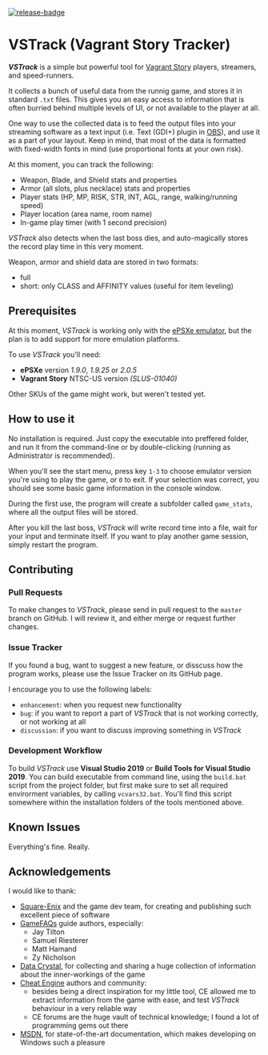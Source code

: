 [![release-badge]][latest-release]

[release-badge]: https://img.shields.io/github/v/release/Rosto75/vstrack?include_prereleases
[latest-release]: https://github.com/Rosto75/vstrack/releases/latest

# VSTrack (Vagrant Story Tracker)
[about-vstrack]: #about-vstrack

***VSTrack*** is a simple but powerful tool for [Vagrant Story][vagrant-game] players, streamers, and speed-runners. 


It collects a bunch of useful data from the runnig game, and stores it in standard `.txt` files. This gives you an easy access to information that is often burried behind multiple levels of UI, or not available to the player at all.

One way to use the collected data is to feed the output files into your streaming software as a text input (i.e. Text (GDI+) plugin in [OBS][obs]), and use it as a part of your layout. Keep in mind, that most of the data is formatted with fixed-width fonts in mind (use proportional fonts at your own risk).

At this moment, you can track the following:
* Weapon, Blade, and Shield stats and properties
* Armor (all slots, plus necklace) stats and properties
* Player stats (HP, MP, RISK, STR, INT, AGL, range, walking/running speed)
* Player location (area name, room name)
* In-game play timer (with 1 second precision)

*VSTrack* also detects when the last boss dies, and auto-magically stores the record play time in this very moment.

Weapon, armor and shield data are stored in two formats:
* full
* short: only CLASS and AFFINITY values (useful for item leveling)

## Prerequisites
[prerequisites]: #prerequisites

At this moment, *VSTrack* is working only with the [ePSXe emulator][epsxe-emulator], but the plan is to add support for more emulation platforms.

To use *VSTrack* you'll need:
* **ePSXe** version *1.9.0*, *1.9.25* or *2.0.5*
* **Vagrant Story** NTSC-US version *(SLUS-01040)*

Other SKUs of the game might work, but weren't tested yet.

## How to use it
[usage]: #usage

No installation is required. Just copy the executable into preffered folder, and run it from the command-line or by double-clicking (running as Administrator is recommended). 

When you'll see the start menu, press key `1-3` to choose emulator version you're using to play the game,  or `0` to exit. If your selection was correct, you should see some basic game information in the console window.

During the first use, the program will create a subfolder called `game_stats`, where all the output files will be stored.

After you kill the last boss, *VSTrack* will write record time into a file, wait for your input and terminate itself. If you want to play another game session, simply restart the program.

## Contributing
[contributing]: #contributing

### Pull Requests
[pull-requests]: #pull-requests

To make changes to *VSTrack*, please send in pull request to the `master` branch on GitHub. I will review it, and either merge or request further changes.

### Issue Tracker
[issue-tracker]: #issue-tracker

If you found a bug, want to suggest a new feature, or disscuss how the program works, please use the Issue Tracker on its GitHub page.

I encourage you to use the following labels:
* `enhancement`: when you request new functionality
* `bug`: if you want to report a part of *VSTrack* that is not working correctly, or not working at all
* `discussion`: if you want to discuss improving something in *VSTrack* 

### Development Workflow
[development-workflow]: #development-workflow

To build *VSTrack* use **Visual Studio 2019** or **Build Tools for Visual Studio 2019**. You can build executable from command line, using the `build.bat` script from the project folder, but first make sure to set all required envirorment variables, by calling `vcvars32.bat`. You'll find this script somewhere within the installation folders of the tools mentioned above. 

## Known Issues
[known-issues]: #known-issues

Everything's fine. Really.


## Acknowledgements
[acknowledgements]: #acknowledgements

I would like to thank:
* [Square-Enix][square-enix] and the game dev team, for creating and publishing such excellent piece of software
* [GameFAQs][game-faqs] guide authors, especially:
  * Jay Tilton
  * Samuel Riesterer
  * Matt Hamand
  * Zy Nicholson
* [Data Crystal][data-crystal], for collecting and sharing a huge collection of information about the inner-workings of the game
* [Cheat Engine][cheat-engine] authors and community:
  * besides being a direct inspiration for my little tool, CE allowed me to extract information from the game with ease, and test *VSTrack* behaviour in a very reliable way 
  * CE forums are the huge vault of technical knowledge; I found a lot of programming gems out there
* [MSDN][msdn], for state-of-the-art documentation, which makes developing on Windows such a pleasure


[vagrant-game]: https://en.wikipedia.org/wiki/Vagrant_Story
[obs]: https://obsproject.com
[epsxe-emulator]: https://www.epsxe.com
[data-crystal]: http://datacrystal.romhacking.net/wiki/Vagrant_Story
[game-faqs]: https://gamefaqs.gamespot.com/ps/914326-vagrant-story/faqs 
[square-enix]: https://www.jp.square-enix.com/game/detail/vagrantstory/
[cheat-engine]: https://www.cheatengine.org
[msdn]: https://msdn.microsoft.com/en-us/